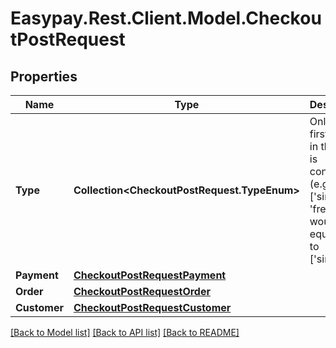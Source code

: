 # Easypay.Rest.Client.Model.CheckoutPostRequest

## Properties

Name | Type | Description | Notes
------------ | ------------- | ------------- | -------------
**Type** | **Collection&lt;CheckoutPostRequest.TypeEnum&gt;** | Only the first value in the Array is considered (e.g. [&#39;single&#39;, &#39;frequent&#39;] would be equivalent to [&#39;single&#39;]). | 
**Payment** | [**CheckoutPostRequestPayment**](CheckoutPostRequestPayment.md) |  | 
**Order** | [**CheckoutPostRequestOrder**](CheckoutPostRequestOrder.md) |  | [optional] 
**Customer** | [**CheckoutPostRequestCustomer**](CheckoutPostRequestCustomer.md) |  | 

[[Back to Model list]](../README.md#documentation-for-models) [[Back to API list]](../README.md#documentation-for-api-endpoints) [[Back to README]](../README.md)

